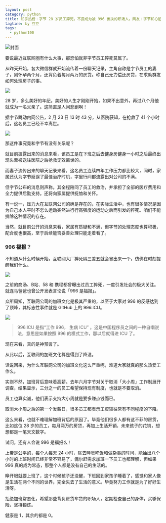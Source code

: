 ```yaml
---
layout: post
category: python
title: 知乎热榜：字节 28 岁员工猝死，不要成为被 996 裹挟的职场人。网友：字节和心脏只能有一个跳动
tagline: by 豆豆
tags: 
  - python100
---
```


![封面](https://raw.githubusercontent.com/JustDoPython/justdopython.github.io/master/assets/images/2022/02/byte-dance/logo.png)

要说最近互联网圈有什么大事，那恐怕就非字节员工猝死莫属了。

从昨天开始，各大微信群就开始流传着一份聊天记录，主角自称是字节员工的妻子，刚怀孕两个月，还背负着每月两万的房贷。称自己无力偿还房贷，在求助群友如何处理房子的事。

![](https://raw.githubusercontent.com/JustDoPython/justdopython.github.io/master/assets/images/2022/02/byte-dance/001.png)

28 岁，多么美好的年纪，美好的人生才刚刚开始，如果不出意外，再过八个月他就成为一名父亲了。这简直是人间悲剧啊！

据字节跳动内网公告，2 月 23 日 13 时 43 分，从医院获知，在抢救了 41 个小时后，这名员工已经不幸离世。

![](https://raw.githubusercontent.com/JustDoPython/justdopython.github.io/master/assets/images/2022/02/byte-dance/002.png)

那这件事究竟和字节有没有关系呢？

就目前披露出来的消息来看，该员工是在下班之后去健身房健身一小时之后最终出现头晕被送往医院之后抢救无效离世的。

而妻子流传出来的聊天记录来看，这名员工连续四年工作压力都比较大，同时，家属还认为字节延误了最佳治疗时机，字里行间都流露出对公司的不满。

但字节公布的消息则声称，其全程陪同了员工的救治，并承担了全部的医疗费用和全力提供后勤支持。还将向家属提供抚恤和关怀。

有一说一，压力大在互联网公司的确是存在的，在实际生活中，也有很多情况是因为自己本人平时不怎么运动突然进行行高强度的运动之后而引发的猝死。咱们不能排除这种情况的存在。

当然，就目前公开的消息来看，家属有质疑和不满，但字节的处理态度也算积极，配合度也很高，至于后续能否妥善处理只能走着看了。

### 996 福报？

不知道从什么时候开始，互联网大厂猝死隔三差五就会冒出来一个，彷佛在时刻提醒我们什么。

![](https://raw.githubusercontent.com/JustDoPython/justdopython.github.io/master/assets/images/2022/02/byte-dance/003.png)

之前的商汤、B站、58 和 携程都曾曝出过员工猝死，一度引发社会的极大关注。就连马爸爸也曾公开发表言论说「996 是福报」。

众所周知，互联网公司的加班文化是极其严重的，以至于大家对 996 的反感达到了顶峰，其标志性事件就是 GitHub 上的 996.ICU。

![](https://raw.githubusercontent.com/JustDoPython/justdopython.github.io/master/assets/images/2022/02/byte-dance/004.png)

> 996.ICU 是指“工作 996， 生病 ICU” 。这是中国程序员之间的一种自嘲说法，意思是如果按照 996 的模式工作，那以后就得进 ICU 了。

现在来看，真的是神预言了。

从此以后，互联网的加班文化算是得到了降温。

话说回来，为什么互联网公司的加班文化这么严重呢，难道大家就真的那么热爱工作么。

实则不然，加班背后意味着高薪。去年六月字节对关于取消「大小周」工作制展开调查，结果显示，三分之一的员工希望保持现有制度，也就是不要取消。

员工也算实诚，他们表示支持大小周就是要多赚点钱而已。

取消大小周之后的第一个发薪日，很多员工都表示工资较往常有不同程度的下降。

这么来看，也就不难理解加班背后的原因了。毕竟他们很多人都有这不菲的房贷，比如这位 28 岁的员工，每月两万的房贷，再加上生活开销，未来孩子的花销，想想都是一笔天文数字。

试问，还有人会说 996 是福报么！

上帝是公平的，每个人每天 24 小时，除去睡觉吃饭和做杂事的时间，能抽出八个小时的上班时间已经非常不容易了，偶尔赶需求加班一下员工也都理解，但如果 996 真的成为常态，那整个人都是没有自己的生活的。

睁开眼就要上班了，这个时候孩子还没醒，下班回到家孩子睡着了，感觉和家人像是生活在两个不同的世界，完全失去了生活的意义。毕竟努力工作就是为了好好生活呀。

拒绝加班常态化，希望那些背负房贷车贷的职场人，定期检查自己的身体，买够保险，坚持锻炼。

健康是 1，其余的都是 0。